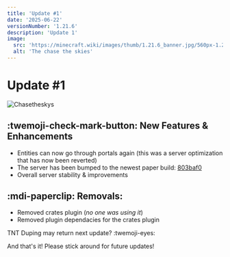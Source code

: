 ```yaml
---
title: 'Update #1'
date: '2025-06-22'
versionNumber: '1.21.6'
description: 'Update 1'
image:
  src: 'https://minecraft.wiki/images/thumb/1.21.6_banner.jpg/560px-1.21.6_banner.jpg?070a1'
  alt: 'The chase the skies'
---
```


# Update #1

![Chasetheskys](https://minecraft.wiki/images/thumb/Chase_the_Skies_Key_Art.jpg/600px-Chase_the_Skies_Key_Art.jpg?e71ad)

## :twemoji-check-mark-button: New Features & Enhancements

- Entities can now go through portals again (this was a server optimization that has now been reverted)
- The server has been bumped to the newest paper build: [803baf0](https://github.com/PaperMC/Paper/commit/803baf0ba697630802f8b7a85666463e6092e6c0)
- Overall server stability & improvements

## :mdi-paperclip: Removals:

- Removed crates plugin (*no one was using it*)
- Removed plugin dependacies for the crates plugin

TNT Duping may return next update? :twemoji-eyes:

And that's it! Please stick around for future updates!

